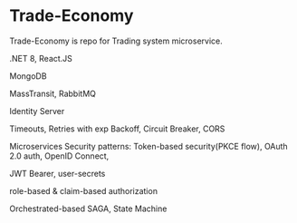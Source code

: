 # Trade-Economy

Trade-Economy is repo for Trading system microservice.

.NET 8, React.JS

MongoDB

MassTransit, RabbitMQ

Identity Server

Timeouts, Retries with exp Backoff,
Circuit Breaker,
CORS

Microservices Security patterns: 
Token-based security(PKCE flow),
OAuth 2.0 auth,
OpenID Connect,

JWT Bearer, user-secrets

role-based & claim-based authorization

 Orchestrated-based SAGA, State Machine